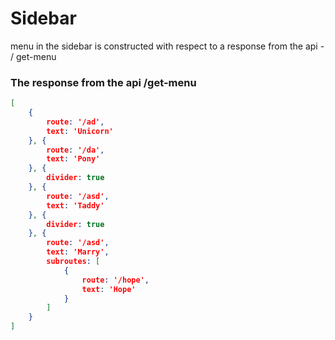 # Sidebar

menu in the sidebar is constructed with respect to a response from the api - / get-menu


### The response from the api /get-menu
~~~json
[
    {
        route: '/ad',
        text: 'Unicorn'
    }, {
        route: '/da',
        text: 'Pony'
    }, {
        divider: true
    }, {
        route: '/asd',
        text: 'Taddy'
    }, {
        divider: true
    }, {
        route: '/asd',
        text: 'Marry',
        subroutes: [
            {
                route: '/hope',
                text: 'Hope'
            }
        ]
    }
]
~~~

